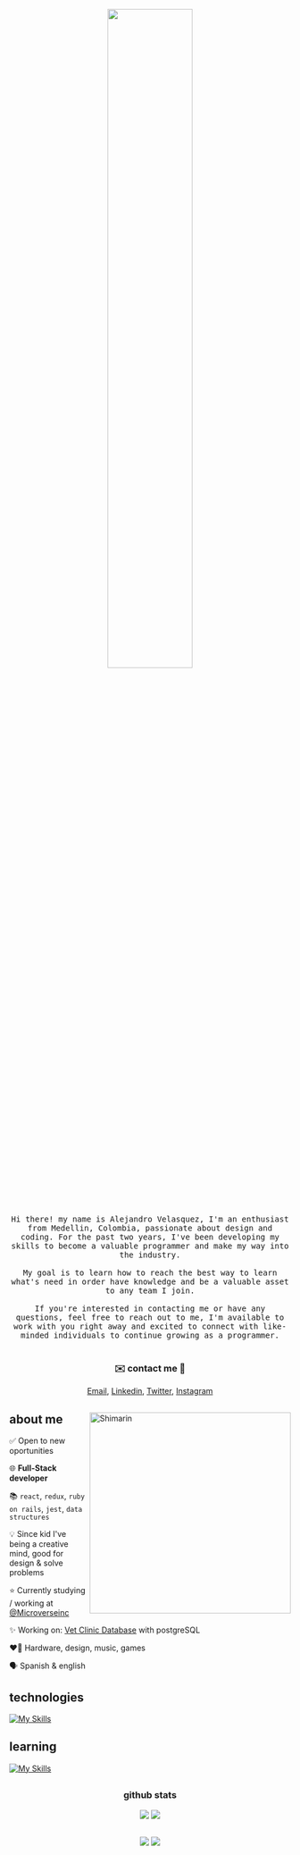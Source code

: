 <p align="center">
  <img src="https://user-images.githubusercontent.com/92229666/229752651-c7119c3b-01d0-4f52-91b5-2347732cac53.png" width="55%">
</p>

<div>
  
  <p align="center">
<samp>
Hi there! my name is Alejandro Velasquez, I'm an enthusiast from Medellin, Colombia, passionate about design and coding. For the past two years, I've been developing my skills to become a valuable programmer and make my way into the industry.
<br></br>
My goal is to learn how to reach the best way to learn what's need in order have knowledge and be a valuable asset to any team I join.
<br></br>
If you're interested in contacting me or have any questions, feel free to reach out to me, I'm available to work with you right away and excited to connect with like-minded individuals to continue growing as a programmer. 
</samp>
<br></br>

<div align="center">
  


  <h3>✉️ contact me 📧</h3>
  <a href="mailto:alejandro.velzck@gmail.com">Email</a>,
  <a href="https://www.linkedin.com/in/velzckcode/">Linkedin</a>,
  <a href="https://twitter.com/velzck">Twitter</a>,
  <a href="https://www.instagram.com/alejandro.velzck/">Instagram</a>
</div>

<h2></h2>

<img align="right" width="360" alt="Shimarin" src="https://user-images.githubusercontent.com/92229666/229737792-10a38467-4843-4d10-9cac-18be234e1c3e.png"/>

<h2> about me </h2>

<p>
    <p> ✅ Open to new oportunities</p>
    <p> 🌐 <b>Full-Stack developer</b></p>
    <p> 📚 <code>react</code>, <code>redux</code>, <code>ruby on rails</code>, <code>jest</code>, <code>data structures</code> </p>
    <p> 💡 Since kid I've being a creative mind, good for design & solve problems</p>
    <p> ⭐ Currently studying / working at <a href="https://www.microverse.org/">@Microverseinc</a></p>
    <p> ✨ Working on: <a href="https://github.com/VelzckC0D3/SQL_Database">Vet Clinic Database</a> with postgreSQL</p>
    <p> ❤️‍🔥 Hardware, design, music, games </p>
    <p> 🗣️ Spanish & english</p>
</p>
  
<h2>technologies</h2>

[![My Skills](https://skillicons.dev/icons?i=js,html,css,react,redux,git,postgres,jest,github,netlify,bash,photoshop,xd,aftereffects&perline=7)](https://skillicons.dev)

<h2>learning</h2>

[![My Skills](https://skillicons.dev/icons?i=ruby,python)](https://skillicons.dev)

<div align="right">
  </div>
  </div>
  
<h2></h2>

<div align="center">
  <h3>github stats</h3>
    <img src="https://github-readme-streak-stats.herokuapp.com/?user=VelzckC0D3&theme=monokai-metallian"/>
    <img src="https://github-readme-stats-git-masterrstaa-rickstaa.vercel.app/api?username=VelzckC0D3&theme=dracula"/>
</div>


<h2></h2>

<div align="center">
      <img src="https://komarev.com/ghpvc/?username=VelzckC0D3&style=plastic&color=593461"/>
        <img src="https://img.shields.io/badge/dynamic/json?logo=github&label=GitHub%20Stars&style=plastice&query=%24.stars&color=593461&url=https://api.github-star-counter.workers.dev/user/VelzckC0D3"/>
  
</div>
